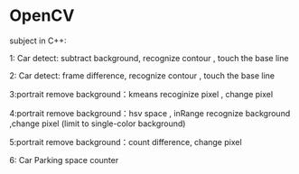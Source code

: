 # OpenCV

subject in C++:

1: Car detect: subtract background, recognize contour , touch the base line


2: Car detect: frame difference, recognize contour , touch the base line


3:portrait remove background：kmeans recoginize pixel , change pixel


4:portrait remove background：hsv space , inRange recognize background ,change pixel (limit to single-color background)


5:portrait remove background：count difference, change pixel


6: Car Parking space counter 
